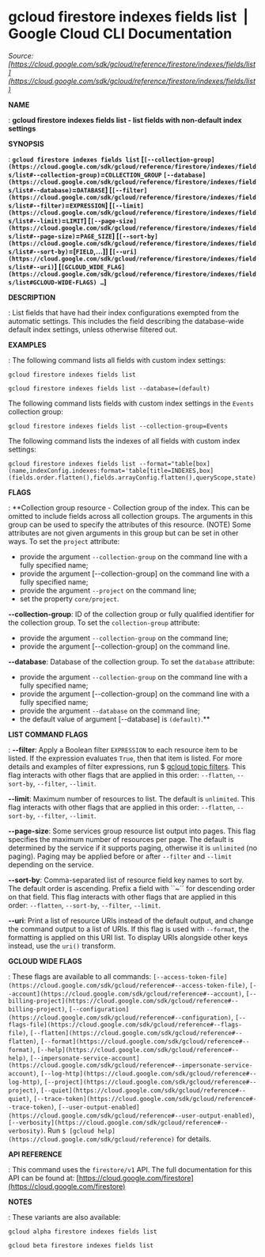 # gcloud firestore indexes fields list  |  Google Cloud CLI Documentation

*Source: [https://cloud.google.com/sdk/gcloud/reference/firestore/indexes/fields/list](https://cloud.google.com/sdk/gcloud/reference/firestore/indexes/fields/list)*

**NAME**

: **gcloud firestore indexes fields list - list fields with non-default index settings**

**SYNOPSIS**

: **`gcloud firestore indexes fields list` [`[--collection-group](https://cloud.google.com/sdk/gcloud/reference/firestore/indexes/fields/list#--collection-group)`=`COLLECTION_GROUP` `[--database](https://cloud.google.com/sdk/gcloud/reference/firestore/indexes/fields/list#--database)`=`DATABASE`] [`[--filter](https://cloud.google.com/sdk/gcloud/reference/firestore/indexes/fields/list#--filter)`=`EXPRESSION`] [`[--limit](https://cloud.google.com/sdk/gcloud/reference/firestore/indexes/fields/list#--limit)`=`LIMIT`] [`[--page-size](https://cloud.google.com/sdk/gcloud/reference/firestore/indexes/fields/list#--page-size)`=`PAGE_SIZE`] [`[--sort-by](https://cloud.google.com/sdk/gcloud/reference/firestore/indexes/fields/list#--sort-by)`=[`FIELD`,…]] [`[--uri](https://cloud.google.com/sdk/gcloud/reference/firestore/indexes/fields/list#--uri)`] [`[GCLOUD_WIDE_FLAG](https://cloud.google.com/sdk/gcloud/reference/firestore/indexes/fields/list#GCLOUD-WIDE-FLAGS) …`]**

**DESCRIPTION**

: List fields that have had their index configurations exempted from the automatic
settings. This includes the field describing the database-wide default index
settings, unless otherwise filtered out.

**EXAMPLES**

: The following command lists all fields with custom index settings:

```
gcloud firestore indexes fields list
```

```
gcloud firestore indexes fields list --database=(default)
```

The following command lists fields with custom index settings in the
`Events` collection group:

```
gcloud firestore indexes fields list --collection-group=Events
```

The following command lists the indexes of all fields with custom index
settings:

```
gcloud firestore indexes fields list --format="table[box](name,indexConfig.indexes:format='table[title=INDEXES,box](fields.order.flatten(),fields.arrayConfig.flatten(),queryScope,state)')"
```

**FLAGS**

: **Collection group resource - Collection group of the index.
This can be omitted to include fields across all collection groups. The
arguments in this group can be used to specify the attributes of this resource.
(NOTE) Some attributes are not given arguments in this group but can be set in
other ways.
To set the `project` attribute:

- provide the argument `--collection-group` on the command line with a
fully specified name;
- provide the argument [--collection-group] on the command line with a fully
specified name;
- provide the argument `--project` on the command line;
- set the property `core/project`.

**--collection-group**:
ID of the collection group or fully qualified identifier for the collection
group.
To set the `collection-group` attribute:

- provide the argument `--collection-group` on the command line;
- provide the argument [--collection-group] on the command line.

**--database**:
Database of the collection group.
To set the `database` attribute:

- provide the argument `--collection-group` on the command line with a
fully specified name;
- provide the argument [--collection-group] on the command line with a fully
specified name;
- provide the argument `--database` on the command line;
- the default value of argument [--database] is `(default)`.**

**LIST COMMAND FLAGS**

: **--filter**:
Apply a Boolean filter `EXPRESSION` to each resource item
to be listed. If the expression evaluates `True`, then that item is
listed. For more details and examples of filter expressions, run $ [gcloud topic filters](https://cloud.google.com/sdk/gcloud/reference/topic/filters). This flag
interacts with other flags that are applied in this order:
`--flatten`, `--sort-by`, `--filter`,
`--limit`.

**--limit**:
Maximum number of resources to list. The default is `unlimited`. This
flag interacts with other flags that are applied in this order:
`--flatten`, `--sort-by`, `--filter`,
`--limit`.

**--page-size**:
Some services group resource list output into pages. This flag specifies the
maximum number of resources per page. The default is determined by the service
if it supports paging, otherwise it is `unlimited` (no paging).
Paging may be applied before or after `--filter` and
`--limit` depending on the service.

**--sort-by**:
Comma-separated list of resource field key names to sort by. The default order
is ascending. Prefix a field with ``~´´ for descending order on that
field. This flag interacts with other flags that are applied in this order:
`--flatten`, `--sort-by`, `--filter`,
`--limit`.

**--uri**:
Print a list of resource URIs instead of the default output, and change the
command output to a list of URIs. If this flag is used with
`--format`, the formatting is applied on this URI list. To display
URIs alongside other keys instead, use the `uri()` transform.

**GCLOUD WIDE FLAGS**

: These flags are available to all commands: `[--access-token-file](https://cloud.google.com/sdk/gcloud/reference#--access-token-file)`,
`[--account](https://cloud.google.com/sdk/gcloud/reference#--account)`, `[--billing-project](https://cloud.google.com/sdk/gcloud/reference#--billing-project)`,
`[--configuration](https://cloud.google.com/sdk/gcloud/reference#--configuration)`,
`[--flags-file](https://cloud.google.com/sdk/gcloud/reference#--flags-file)`,
`[--flatten](https://cloud.google.com/sdk/gcloud/reference#--flatten)`, `[--format](https://cloud.google.com/sdk/gcloud/reference#--format)`, `[--help](https://cloud.google.com/sdk/gcloud/reference#--help)`, `[--impersonate-service-account](https://cloud.google.com/sdk/gcloud/reference#--impersonate-service-account)`,
`[--log-http](https://cloud.google.com/sdk/gcloud/reference#--log-http)`,
`[--project](https://cloud.google.com/sdk/gcloud/reference#--project)`, `[--quiet](https://cloud.google.com/sdk/gcloud/reference#--quiet)`, `[--trace-token](https://cloud.google.com/sdk/gcloud/reference#--trace-token)`, `[--user-output-enabled](https://cloud.google.com/sdk/gcloud/reference#--user-output-enabled)`,
`[--verbosity](https://cloud.google.com/sdk/gcloud/reference#--verbosity)`.
Run `$ [gcloud help](https://cloud.google.com/sdk/gcloud/reference)` for details.

**API REFERENCE**

: This command uses the `firestore/v1` API. The full documentation for
this API can be found at: [https://cloud.google.com/firestore](https://cloud.google.com/firestore)

**NOTES**

: These variants are also available:

```
gcloud alpha firestore indexes fields list
```

```
gcloud beta firestore indexes fields list
```